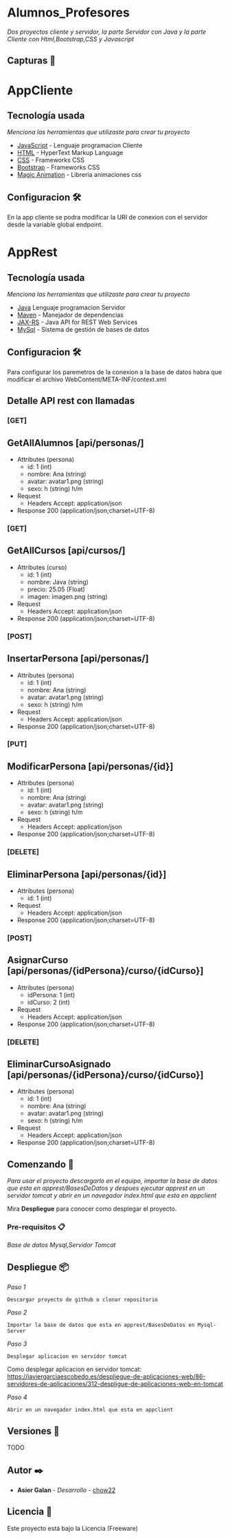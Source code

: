 # Alumnos_Profesores

_Dos proyectos cliente y servidor, la parte Servidor con Java y la parte Cliente con Html,Bootstrap,CSS y Javascript_

## Capturas 📖

# AppCliente
## Tecnología usada 

_Menciona las herramientas que utilizaste para crear tu proyecto_

* [JavaScript](https://es.wikipedia.org/wiki/JavaScript) - Lenguaje programacion Cliente
* [HTML](https://es.wikipedia.org/wiki/HTML) -  HyperText Markup Language
* [CSS](https://www.w3.org/Style/CSS/Overview.en.html) - Frameworks CSS
* [Bootstrap](https://getbootstrap.com/) - Frameworks CSS
* [Magic Animation](https://www.minimamente.com/project/magic/) - Libreria animaciones css

## Configuracion 🛠️
En la app cliente se podra modificar la URI de conexion con el servidor desde la variable global endpoint.

# AppRest
## Tecnología usada

_Menciona las herramientas que utilizaste para crear tu proyecto_

* [Java](https://www.java.com/es/) Lenguaje programacion Servidor
* [Maven](https://maven.apache.org/) - Manejador de dependencias
* [JAX-RS](https://es.wikipedia.org/wiki/JAX-WS) -  Java API for REST Web Services
* [MySql](https://www.mysql.com/) - Sistema de gestión de bases de datos

## Configuracion 🛠️
Para configurar los paremetros de la conexion a la base de datos habra que modificar el archivo WebContent/META-INF/context.xml

## ️Detalle API rest con llamadas

### [GET]
## GetAllAlumnos [api/personas/]
+ Attributes (persona)
    + id: 1 (int)
    + nombre: Ana (string)
    + avatar: avatar1.png (string) 
    + sexo: h (string) h/m
+ Request
    + Headers
            Accept: application/json
+ Response 200 (application/json;charset=UTF-8) 

### [GET]
## GetAllCursos [api/cursos/]
+ Attributes (curso)
    + id: 1 (int)
    + nombre: Java (string)
    + precio: 25.05 (Float) 
    + imagen: imagen.png (string) 
+ Request
    + Headers
            Accept: application/json
+ Response 200 (application/json;charset=UTF-8) 

### [POST]
## InsertarPersona [api/personas/]
+ Attributes (persona)
    + id: 1 (int)
    + nombre: Ana (string)
    + avatar: avatar1.png (string) 
    + sexo: h (string) h/m
+ Request
    + Headers
            Accept: application/json
+ Response 200 (application/json;charset=UTF-8) 

### [PUT]
## ModificarPersona [api/personas/{id}]
+ Attributes (persona)
    + id: 1 (int)
    + nombre: Ana (string)
    + avatar: avatar1.png (string) 
    + sexo: h (string) h/m
+ Request
    + Headers
            Accept: application/json
+ Response 200 (application/json;charset=UTF-8) 

### [DELETE]
## EliminarPersona [api/personas/{id}]
+ Attributes (persona)
    + id: 1 (int)
+ Request
    + Headers
            Accept: application/json
+ Response 200 (application/json;charset=UTF-8) 

### [POST]
## AsignarCurso [api/personas/{idPersona}/curso/{idCurso}]
+ Attributes (persona)
    + idPersona: 1 (int)
    + idCurso: 2 (int)
+ Request
    + Headers
            Accept: application/json
+ Response 200 (application/json;charset=UTF-8) 

### [DELETE]
## EliminarCursoAsignado [api/personas/{idPersona}/curso/{idCurso}]
+ Attributes (persona)
    + id: 1 (int)
    + nombre: Ana (string)
    + avatar: avatar1.png (string) 
    + sexo: h (string) h/m
+ Request
    + Headers
            Accept: application/json
+ Response 200 (application/json;charset=UTF-8) 

## Comenzando 🚀

_Para usar el proyecto descargarlo en el equipo, importar la base de datos que esta en apprest/BasesDeDatos y despues ejecutar apprest en un servidor tomcat y abrir en un navegador index.html que esta en appclient_

Mira **Despliegue** para conocer como desplegar el proyecto.


### Pre-requisitos 📋

_Base de datos Mysql,Servidor Tomcat_


## Despliegue 📦


_Paso 1_

```
Descargar proyecto de github o clonar repositorio
```

_Paso 2_

```
Importar la base de datos que esta en apprest/BasesDeDatos en Mysql-Server
```
_Paso 3_

```
Desplegar aplicacion en servidor tomcat 
```
Como desplegar aplicacion en servidor tomcat:
https://javiergarciaescobedo.es/despliegue-de-aplicaciones-web/86-servidores-de-aplicaciones/312-despligue-de-aplicaciones-web-en-tomcat

_Paso 4_

```
Abrir en un navegador index.html que esta en appclient
```




## Versiones 📌

TODO
## Autor ✒️

* **Asier Galan** - *Desarrollo* - [chow22](https://github.com/Chow22)

## Licencia 📄

Este proyecto está bajo la Licencia (Freeware) 

